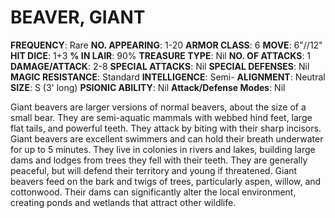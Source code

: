 # BEAVER, GIANT

**FREQUENCY**: Rare
**NO. APPEARING**: 1-20
**ARMOR CLASS**: 6
**MOVE**: 6"//12"
**HIT DICE**: 1+3
**% IN LAIR**: 90%
**TREASURE TYPE**: Nil
**NO. OF ATTACKS**: 1
**DAMAGE/ATTACK**: 2-8
**SPECIAL ATTACKS**: Nil
**SPECIAL DEFENSES**: Nil
**MAGIC RESISTANCE**: Standard
**INTELLIGENCE**: Semi-
**ALIGNMENT**: Neutral
**SIZE**: S (3' long)
**PSIONIC ABILITY**: Nil
**Attack/Defense Modes**: Nil

Giant beavers are larger versions of normal beavers, about the size of a small bear. They are semi-aquatic mammals with webbed hind feet, large flat tails, and powerful teeth. They attack by biting with their sharp incisors. Giant beavers are excellent swimmers and can hold their breath underwater for up to 5 minutes. They live in colonies in rivers and lakes, building large dams and lodges from trees they fell with their teeth. They are generally peaceful, but will defend their territory and young if threatened. Giant beavers feed on the bark and twigs of trees, particularly aspen, willow, and cottonwood. Their dams can significantly alter the local environment, creating ponds and wetlands that attract other wildlife.
